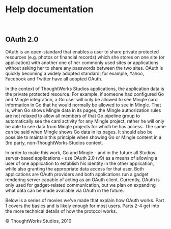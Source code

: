 Help documentation
==================

 

OAuth 2.0<!-- {.collapsible-heading onclick="toggleCollapse($(this));"} -->
---------

OAuth is an open-standard that enables a user to share private protected
resources (e.g. photos or financial records) which she stores on one
site (or application) with another one of her commonly used sites or
applications without asking her to share any passwords between the two
sites. OAuth is quickly becoming a widely adopted standard; for example,
Yahoo, Facebook and Twitter have all adopted OAuth.

In the context of ThoughtWorks Studios applications, the application
data is the private protected resource. For example, if someone had
configured Go and Mingle integration, a Go user will only be allowed to
see Mingle card information in Go that he would normally be allowed to
see in Mingle. That is, when Go shows Mingle data in its pages, the
Mingle authorization rules are not relaxed to allow all members of that
Go pipeline group to automatically see the card activity for any Mingle
project, rather he will only be able to see data from Mingle projects
for which he has access. The same can be said when Mingle shows Go data
in its pages. It should also be possible to maintain this principle when
showing Go or Mingle content in a 3rd party, non-ThoughtWorks Studios
context.

In order to make this work, Go and Mingle - and in the future all
Studios server-based applications - use OAuth 2.0 (v9) as a means of
allowing a user of one application to establish his identity in the
other application, while also granting the appropriate data access for
that user. Both applications are OAuth providers and both applications
run a gadget rendering server capable of acting as an OAuth client.
Currently, OAuth is only used for gadget-related communication, but we
plan on expanding what data can be made available via OAuth in the
future.

Below is a series of movies we've made that explain how OAuth works.
Part 1 covers the basics and is likely enough for most users. Parts 2-4
get into the more technical details of how the protocol works.





© ThoughtWorks Studios, 2010


